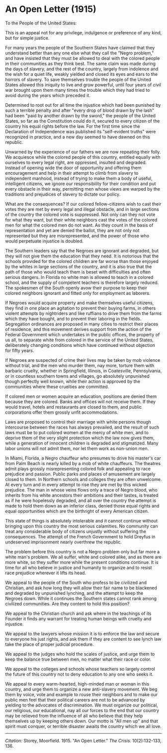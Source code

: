 <!--
title:   An Open Letter
author:  Storey, Moorfield
journal: The Crisis
year:    1915
volume:  10
issue:   2
pages:   132-133, 136
-->
# An Open Letter (1915)

To the People of the United States:

This is an appeal not for any privilege, indulgence or preference of any kind, but for simple justice.

For many years the people of the Southern States have claimed that they understand better than any one else what they call the "Negro problem," and have insisted that they must be allowed to deal with the colored people in their communities as they think best. The same claim was made during the days of slavery, and the rest of the country, largely from indolence and the wish for a quiet life, weakly yielded and closed its eyes and ears to the horrors of slavery. To save themselves trouble the people of the United States allowed this iniquity to live and grow powerful, until four years of civil war brought upon them many times the trouble which they had tried to avoid during the years which preceded it.

Determined to root out for all time the injustice which had been punished by such a terrible penalty and after "every drop of blood drawn by the lash" had been "paid by another drawn by the sword," the people of the United States, so far as the Constitution could do it, secured to every citizen of the country his equal rights before the law. For the first time since the Declaration of Independence was published its "self-evident truths" were recognized in practice, and a new day seemed to have dawned on this republic.

Unwarned by the experience of our fathers we are now repeating their folly. We acquiesce while the colored people of this country, entitled equally with ourselves to every legal right, are oppressed, insulted and degraded. Instead of opening wide the door of opportunity and offering them encouragement and help in their attempt to climb from slavery to independent manhood, instead of trying to make them a body of useful, intelligent citizens, we ignore our responsibility for their condition and put every obstacle in their way, permitting men whose views are warped by the traditions and prejudices of slavery to dictate our policy.

What are the consequences? If our colored fellow-citizens wish to cast their votes they are met by every legal and illegal obstacle, and in large sections of the country the colored vote is suppressed. Not only can they not vote for what they want, but their white neighbors cast the votes of the colored men for what the colored men do not want. As they count in the basis of representation and yet are denied the ballot, they are not only not represented but they are misrepresented, and the power of those who would perpetuate injustice is doubled.

The Southern leaders say that the Negroes are ignorant and degraded, but they will not give them the education that they need. It is notorious that the schools provided for the colored children  are far worse than those enjoyed by the whites in large sections of the country, and it is also true that the path of those who would teach them is beset with difficulties and often serious dangers. In Florida no white man is allowed to teach in a colored school, and the supply of competent teachers is therefore largely reduced. The spokesmen of the South openly avow their purpose to keep their colored neighbors ignorant and fitted only for employment as laborers.

If Negroes would acquire property and make themselves useful citizens, they find in one place an agitation to prevent their buying farms, in others violent attempts by nightriders and like ruffians to drive them from the farms which they have bought, and to prevent their laboring in the fields. Segregation ordinances are proposed in many cities to restrict their places of residence, and this movement derives support from the action of the Federal Government which undertakes in the public offices, the property of us all, to separate white from colored in the service of the United States, deliberately changing conditions which have continued without objection for fifty years.

If Negroes are suspected of crime their lives may be taken by mob violence without trial, and the men who murder them, nay more, torture them with barbaric cruelty, whether in Springfield, Illinois, in Coatesville, Pennsylvania, or in countless southern towns and villages, go absolutely unpunished though perfectly well known, while their action is approved by the communities where these cruelties are committed.

If colored men or women acquire an education, positions are denied them because they are colored. Banks and offices will not receive them. If they would travel, hotels and restaurants are closed to them, and public corporations offer them grossly unfit accommodations.

Laws are proposed to control their marriage with white persons though intercourse between the races has always prevailed, and the result of such laws must be to put colored women at the mercy of white men, and to deprive them of the very slight protection which the law now gives them, while a generation of innocent children is degraded and stigmatized. Many labor unions will not admit them, nor let them work as non-union men.

In Miami, Florida, a Negro chauffeur who presumes to drive his master's car from Palm Beach is nearly killed by a mob of white chauffeurs. The theatres admit plays grossly misrepresenting colored folk and appealing to race prejudice and passion. Public parks and places of amusement are largely closed to them. In Northern schools and colleges they are often unwelcome. At every turn and in every attempt to rise they are met by this wicked prejudice. The man in whose veins flows only a trace of Negro blood, who inherits from his white ancestors their ambitions and their tastes, is treated as if he were hopelessly degraded, and all over the country the attempt is made to hold them down as an inferior class, denied those equal rights and equal opportunities which are the birthright of every American citizen.

This state of things is absolutely intolerable and it cannot continue without bringing upon this country the most serious calamities. No community can treat any considerable body of citizens unjustly without suffering the consequences. The attempt of the French Government to hold Dreyfus in undeserved imprisonment nearly overthrew the republic.

The problem before this country is not a Negro problem only but far more a white man's problem. We all suffer, white and colored alike, and as there are more white, so they suffer more while the present conditions continue. It is time for all who believe in justice and humanity to organize and to resist race prejudice wherever it lifts its head.

We appeal to the people of the South who profess to be civilized and Christian, and ask how long they will allow their fair name to be blackened and degraded by unpunished lynching, and the attempt to keep the Negroes down. While it continues the Southern states cannot rank among civilized communities. Are they content to hold this position?

We appeal to the Christian church and ask where in the teachings of its Founder it finds any warrant for treating human beings with cruelty and injustice.

We appeal to the lawyers whose mission it is to enforce the law and secure to everyone his just rights, and ask them if they are content to see lynch law take the place of proper judicial procedure.

We appeal to the judges who hold the scales of justice, and urge them to keep the balance true between men, no matter what their race or color.

We appeal to the colleges and schools whose teachers so largely control the future of this country not to deny education to any one who seeks it.

We appeal to every warm-hearted, high-minded man or woman in this country, and urge them to organize a new anti-slavery movement. We beg them by voice, vote and example to rouse their neighbors and to make our public men feel that their political careers are not to be advanced by yielding to the advocates of discrimination. We must organize our political, our religious, our educational, nay all our forces to the end that our country may be relieved from the influence of all who believe that they help themselves up by keeping others down. Our motto is "All men up" and that spirit must conquer, or terrible disaster awaits the country which we all love.

______
*Citation:* Storey, Moorfield. 1915. "An Open Letter." *The Crisis*. 10(2):132-133, 136.

